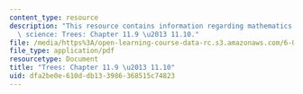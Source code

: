```yaml
---
content_type: resource
description: "This resource contains information regarding mathematics for computer\
  \ science: Trees: Chapter 11.9 \u2013 11.10."
file: /media/https%3A/open-learning-course-data-rc.s3.amazonaws.com/6-042j-mathematics-for-computer-science-spring-2015/dfa2be0e610ddb133986368515c74823_MIT6_042JS15_Session21.pdf
file_type: application/pdf
resourcetype: Document
title: "Trees: Chapter 11.9 \u2013 11.10"
uid: dfa2be0e-610d-db13-3986-368515c74823
---
```

